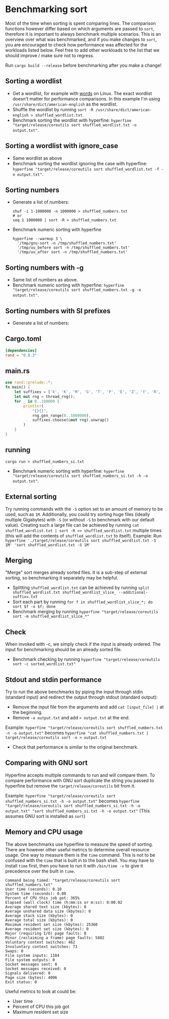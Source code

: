 # Benchmarking sort

<!-- spell-checker:ignore (words) kbytes -->

Most of the time when sorting is spent comparing lines. The comparison functions however differ based
on which arguments are passed to `sort`, therefore it is important to always benchmark multiple scenarios.
This is an overview over what was benchmarked, and if you make changes to `sort`, you are encouraged to check
how performance was affected for the workloads listed below. Feel free to add other workloads to the
list that we should improve / make sure not to regress.

Run `cargo build --release` before benchmarking after you make a change!

## Sorting a wordlist

- Get a wordlist, for example with [words](<https://en.wikipedia.org/wiki/Words_(Unix)>) on Linux. The exact wordlist
    doesn't matter for performance comparisons. In this example I'm using `/usr/share/dict/american-english` as the wordlist.
- Shuffle the wordlist by running `sort -R /usr/share/dict/american-english > shuffled_wordlist.txt`.
- Benchmark sorting the wordlist with hyperfine: `hyperfine "target/release/coreutils sort shuffled_wordlist.txt -o output.txt"`.

## Sorting a wordlist with ignore_case

- Same wordlist as above
- Benchmark sorting the wordlist ignoring the case with hyperfine: `hyperfine "target/release/coreutils sort shuffled_wordlist.txt -f -o output.txt"`.

## Sorting numbers

- Generate a list of numbers:
  ```
  shuf -i 1-1000000 -n 1000000 > shuffled_numbers.txt
  # or
  seq 1 1000000 | sort -R > shuffled_numbers.txt
  ```
- Benchmark numeric sorting with hyperfine
  ```
  hyperfine --warmup 3 \
    '/tmp/gnu-sort -n /tmp/shuffled_numbers.txt'
    '/tmp/uu_before sort -n /tmp/shuffled_numbers.txt'
    '/tmp/uu_after sort -n /tmp/shuffled_numbers.txt'
  ```

## Sorting numbers with -g

- Same list of numbers as above.
- Benchmark numeric sorting with hyperfine: `hyperfine "target/release/coreutils sort shuffled_numbers.txt -g -o output.txt"`.

## Sorting numbers with SI prefixes

- Generate a list of numbers:

## Cargo.toml

```toml
[dependencies]
rand = "0.8.3"
```

## main.rs

```rust
use rand::prelude::*;
fn main() {
    let suffixes = ['k', 'K', 'M', 'G', 'T', 'P', 'E', 'Z', 'Y', 'R', 'Q'];
    let mut rng = thread_rng();
    for _ in 0..100000 {
        println!(
            "{}{}",
            rng.gen_range(0..1000000),
            suffixes.choose(&mut rng).unwrap()
        )
    }
}
```

## running

`cargo run > shuffled_numbers_si.txt`

- Benchmark numeric sorting with hyperfine: `hyperfine "target/release/coreutils sort shuffled_numbers_si.txt -h -o output.txt"`.

## External sorting

Try running commands with the `-S` option set to an amount of memory to be used, such as `1M`. Additionally, you could try sorting
huge files (ideally multiple Gigabytes) with `-S` (or without `-S` to benchmark with our default value).
Creating such a large file can be achieved by running `cat shuffled_wordlist.txt | sort -R >> shuffled_wordlist.txt`
multiple times (this will add the contents of `shuffled_wordlist.txt` to itself).
Example: Run `hyperfine './target/release/coreutils sort shuffled_wordlist.txt -S 1M' 'sort shuffled_wordlist.txt -S 1M'`

## Merging

"Merge" sort merges already sorted files. It is a sub-step of external sorting, so benchmarking it separately may be helpful.

- Splitting `shuffled_wordlist.txt` can be achieved by running `split shuffled_wordlist.txt shuffled_wordlist_slice_ --additional-suffix=.txt`
- Sort each part by running `for f in shuffled_wordlist_slice_*; do sort $f -o $f; done`
- Benchmark merging by running `hyperfine "target/release/coreutils sort -m shuffled_wordlist_slice_*"`

## Check

When invoked with -c, we simply check if the input is already ordered. The input for benchmarking should be an already sorted file.

- Benchmark checking by running `hyperfine "target/release/coreutils sort -c sorted_wordlist.txt"`

## Stdout and stdin performance

Try to run the above benchmarks by piping the input through stdin (standard input) and redirect the
output through stdout (standard output):

- Remove the input file from the arguments and add ```cat [input_file] |``` at the beginning.
- Remove `-o output.txt` and add `> output.txt` at the end.

Example: `hyperfine "target/release/coreutils sort shuffled_numbers.txt -n -o output.txt"` becomes
`hyperfine "cat shuffled_numbers.txt | target/release/coreutils sort -n > output.txt`

- Check that performance is similar to the original benchmark.

## Comparing with GNU sort

Hyperfine accepts multiple commands to run and will compare them. To compare performance with GNU sort
duplicate the string you passed to hyperfine but remove the `target/release/coreutils` bit from it.

Example: `hyperfine "target/release/coreutils sort shuffled_numbers_si.txt -h -o output.txt"` becomes
`hyperfine "target/release/coreutils sort shuffled_numbers_si.txt -h -o output.txt" "sort shuffled_numbers_si.txt -h -o output.txt"`
(This assumes GNU sort is installed as `sort`)

## Memory and CPU usage

The above benchmarks use hyperfine to measure the speed of sorting. There are however other useful metrics to determine overall
resource usage. One way to measure them is the `time` command. This is not to be confused with the `time` that is built in to the bash shell.
You may have to install `time` first, then you have to run it with `/bin/time -v` to give it precedence over the built in `time`.

```plain
Command being timed: "target/release/coreutils sort shuffled_numbers.txt"
User time (seconds): 0.10
System time (seconds): 0.00
Percent of CPU this job got: 365%
Elapsed (wall clock) time (h:mm:ss or m:ss): 0:00.02
Average shared text size (kbytes): 0
Average unshared data size (kbytes): 0
Average stack size (kbytes): 0
Average total size (kbytes): 0
Maximum resident set size (kbytes): 25360
Average resident set size (kbytes): 0
Major (requiring I/O) page faults: 0
Minor (reclaiming a frame) page faults: 5802
Voluntary context switches: 462
Involuntary context switches: 73
Swaps: 0
File system inputs: 1184
File system outputs: 0
Socket messages sent: 0
Socket messages received: 0
Signals delivered: 0
Page size (bytes): 4096
Exit status: 0
```

Useful metrics to look at could be:

- User time
- Percent of CPU this job got
- Maximum resident set size
